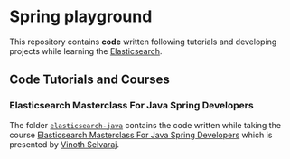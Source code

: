 # Spring playground

This repository contains **code** written following tutorials and developing projects while learning the [Elasticsearch](https://www.elastic.co/elasticsearch).

## Code Tutorials and Courses

### Elasticsearch Masterclass For Java Spring Developers

The folder [`elasticsearch-java`](./elasticsearch-java) contains the code written while taking the course [Elasticsearch Masterclass For Java Spring Developers](https://www.udemy.com/course/elasticsearch-java/) which is presented by [Vinoth Selvaraj](https://www.vinsguru.com/vinoth-selvaraj/).
